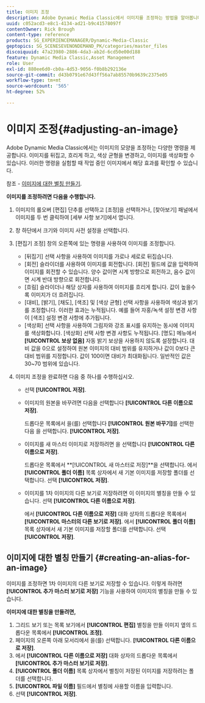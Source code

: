 ```yaml
---
title: 이미지 조정
description: Adobe Dynamic Media Classic에서 이미지를 조정하는 방법을 알아봅니다.
uuid: c052acd3-e8c1-4134-ad21-b9c41578097f
contentOwner: Rick Brough
content-type: reference
products: SG_EXPERIENCEMANAGER/Dynamic-Media-Classic
geptopics: SG_SCENESEVENONDEMAND_PK/categories/master_files
discoiquuid: 47a23980-2886-4da3-ab2d-6cd50e00d188
feature: Dynamic Media Classic,Asset Management
role: User
exl-id: 880ee6d0-cb0a-4d53-9056-f0b8b292136e
source-git-commit: d43b0791e67d43ff56a7ab85570b9639c2375e05
workflow-type: tm+mt
source-wordcount: '565'
ht-degree: 52%

---
```


# 이미지 조정{#adjusting-an-image}

Adobe Dynamic Media Classic에서는 이미지의 모양을 조정하는 다양한 명령을 제공합니다. 이미지를 뒤집고, 흐리게 하고, 색상 균형을 변경하고, 이미지를 색상화할 수 있습니다. 이러한 명령을 실험할 때 작업 중인 이미지에서 해당 효과를 확인할 수 있습니다.

참조 - [이미지에 대한 별칭 만들기](adjusting-image.md#creating_an_alias_for_an_image).

**이미지를 조정하려면 다음을 수행합니다.**

1. 이미지의 롤오버 [편집] 단추를 선택하고 [조정]을 선택하거나, [찾아보기] 패널에서 이미지를 두 번 클릭하여 [세부 사항 보기]에서 엽니다.
1. 창 하단에서 크기와 이미지 사전 설정을 선택합니다.
1. [편집기 조정] 창의 오른쪽에 있는 명령을 사용하여 이미지를 조정합니다.

   * [뒤집기] 선택 사항을 사용하여 이미지를 가로나 세로로 뒤집습니다.
   * [회전] 슬라이더를 사용하여 이미지를 회전합니다. [회전] 필드에 값을 입력하여 이미지를 회전할 수 있습니다. 양수 값이면 시계 방향으로 회전하고, 음수 값이면 시계 반대 방향으로 회전합니다.
   * [흐림] 슬라이더나 해당 상자를 사용하여 이미지를 흐리게 합니다. 값이 높을수록 이미지가 더 흐려집니다.
   * [대비], [밝기], [채도], [색조] 및 [색상 균형] 선택 사항을 사용하여 색상과 밝기를 조정합니다. 이러한 효과는 누적됩니다. 예를 들어 자홍/녹색 설정 변경 사항이 [색조] 설정 변경 사항에 추가됩니다.
   * [색상화] 선택 사항을 사용하여 그림자와 강조 표시를 유지하는 동시에 이미지를 색상화합니다. [색상화] 선택 사항 변경 사항도 누적됩니다. [명도] 메뉴에서 **[!UICONTROL 보상 없음]** 자동 밝기 보상을 사용하지 않도록 설정합니다. 대비 값을 0으로 설정하여 원본 이미지의 대비 범위를 유지하거나 값이 0보다 큰 대비 범위를 지정합니다. 값이 100이면 대비가 최대화됩니다. 일반적인 값은 30~70 범위에 있습니다.

1. 이미지 조정을 완료하면 다음 중 하나를 수행하십시오.

   * 선택 **[!UICONTROL 저장]**.

   * 이미지의 원본을 바꾸려면 다음을 선택합니다 **[!UICONTROL 다른 이름으로 저장]**.

      드롭다운 목록에서 을(를) 선택합니다 **[!UICONTROL 원본 바꾸기]**&#x200B;를 선택한 다음 을 선택합니다. **[!UICONTROL 저장]**.

   * 이미지를 새 마스터 이미지로 저장하려면 을 선택합니다 **[!UICONTROL 다른 이름으로 저장]**.

      드롭다운 목록에서 **[!UICONTROL 새 마스터로 저장]**을 선택합니다.
에서 **[!UICONTROL 폴더 이름]** 목록 상자에서 새 기본 이미지를 저장할 폴더를 선택합니다.
선택 **[!UICONTROL 저장]**.

   * 이미지를 1차 이미지의 다른 보기로 저장하려면 이 이미지의 별칭을 만들 수 있습니다. 선택 **[!UICONTROL 다른 이름으로 저장]**.

      에서 **[!UICONTROL 다른 이름으로 저장]** 대화 상자의 드롭다운 목록에서 **[!UICONTROL 마스터의 다른 보기로 저장]**.
에서 **[!UICONTROL 폴더 이름]** 목록 상자에서 새 기본 이미지를 저장할 폴더를 선택합니다.
선택 **[!UICONTROL 저장]**.

## 이미지에 대한 별칭 만들기 {#creating-an-alias-for-an-image}

이미지를 조정하면 1차 이미지의 다른 보기로 저장할 수 있습니다. 이렇게 하려면 **[!UICONTROL 추가 마스터 보기로 저장]** 기능을 사용하여 이미지의 별칭을 만들 수 있습니다.

**이미지에 대한 별칭을 만들려면,**

1. 그리드 보기 또는 목록 보기에서 **[!UICONTROL 편집]** 별칭을 만들 이미지 옆의 드롭다운 목록에서 **[!UICONTROL 조정]**.
1. 페이지의 오른쪽 아래 모서리에서 을(를) 선택합니다. **[!UICONTROL 다른 이름으로 저장]**.
1. 에서 **[!UICONTROL 다른 이름으로 저장]** 대화 상자의 드롭다운 목록에서 **[!UICONTROL 추가 마스터 보기로 저장]**.
1. **[!UICONTROL 폴더 이름]** 목록 상자에서 별칭이 저장된 이미지를 저장하려는 폴더를 선택합니다.
1. **[!UICONTROL 파일 이름]** 필드에서 별칭에 사용할 이름을 입력합니다.
1. 선택 **[!UICONTROL 저장]**.
